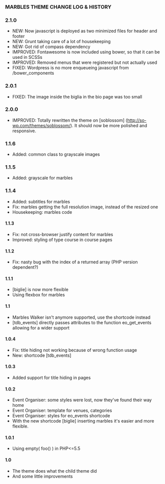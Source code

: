 ### MARBLES THEME CHANGE LOG & HISTORY

### 2.1.0
* NEW: Now javascript is deployed as two minimized files for header and footer
* NEW: Grunt taking care of a lot of housekeeping
* NEW: Got rid of compass dependency
* IMPROVED: Fontawesome is now included using bower, so that it can be used in SCSSs
* IMPROVED: Removed menus that were registered but not actually used
* FIXED: Wordpress is no more enqueueing javascript from /bower_components

### 2.0.1
* FIXED: The image inside the biglia in the bio page was too small

### 2.0.0
* IMPROVED: Totally rewritten the theme on [soblossom] (http://so-wp.com/themes/soblossom/). It should now be more polished and responsive.

### 1.1.6
* Added: common class to grayscale images

### 1.1.5
* Added: grayscale for marbles

### 1.1.4
* Added: subtitles for marbles
* Fix: marbles getting the full resolution image, instead of the resized one
* Housekeeping: marbles code

#### 1.1.3
* Fix: not cross-browser justify content for marbles
* Improved: styling of type course in course pages

#### 1.1.2
* Fix: nasty bug with the index of a returned array (PHP version dependent?)

#### 1.1.1
* [biglie] is now more flexible
* Using flexbox for marbles

#### 1.1
* Marbles Walker isn't anymore supported, use the shortcode instead
* [tdb_events] directly passes attributes to the function eo_get_events allowing for a wider support

#### 1.0.4
* Fix: title hiding not working because of wrong function usage
* New: shortcode [tdb_events]

#### 1.0.3
* Added support for title hiding in pages

#### 1.0.2
* Event Organiser: some styles were lost, now they've found their way home
* Event Organiser: template for venues, categories
* Event Organiser: styles for eo_events shortcode
* With the new shortcode [biglie] inserting marbles it's easier and more flexible.

#### 1.0.1
* Using empty( foo() ) in PHP<=5.5

#### 1.0
* The theme does what the child theme did
* And some little improvements
